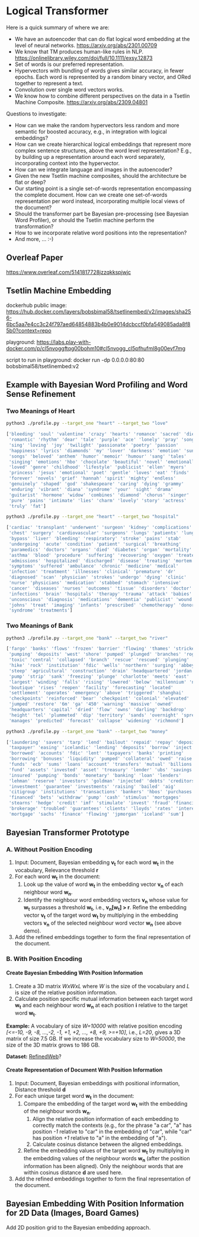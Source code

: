 # Logical Transformer

Here is a quick summary of where we are:
* We have an autoencoder that can do flat logical word embedding at the level of neural networks. https://arxiv.org/abs/2301.00709
* We know that TM produces human-like rules in NLP. https://onlinelibrary.wiley.com/doi/full/10.1111/exsy.12873
* Set of words is our preferred representation.
* Hypervectors with bundling of words gives similar accuracy, in fewer epochs. Each word is represented by a random binary vector, and ORed together to represent a text.
* Convolution over single word vectors works.
* We know how to combine different perspectives on the data in a Tsetlin Machine Composite. https://arxiv.org/abs/2309.04801

Questions to investigate:
* How can we make the random hypervectors less random and more semantic for boosted accuracy, e.g., in integration with logical embeddings?
* How can we create hierarchical logical embeddings that represent more complex sentence structures, above the word level representation? E.g., by building up a representation around each word separately, incorporating context into the hypervector.
* How can we integrate language and images in the autoencoder?
* Given the new Tsetlin machine composites, should the architecture be flat or deep?
* Our starting point is a single set-of-words representation encompassing the complete document. How can we create one set-of-words representation per word instead, incorporating multiple local views of the document?
* Should the transformer part be Bayesian pre-processing (see Bayesian Word Profiler), or should the Tsetlin machine perform the transformation?
* How to we incorporate relative word positions into the representation? 
* And more, ... :-)

## Overleaf Paper

https://www.overleaf.com/5141817728jzzqkkspjwjc

## Tsetlin Machine Embedding

dockerhub public image:   https://hub.docker.com/layers/bobsbimal58/tsetlinembed/v2/images/sha256-6bc5aa7e4cc3c24f797aed64854883b4b0e9014dcbccf0bfa549085ada8f85b0?context=repo

playground:  https://labs.play-with-docker.com/p/cl5nvoggftqg00bohm10#cl5nvogg_cl5pfhufml8g00evf7mg

script to run in playground: docker run -dp 0.0.0.0:80:80 bobsbimal58/tsetlinembed:v2

## Example with Bayesian Word Profiling and Word Sense Refinement

### Two Meanings of Heart

```bash
python3 ./profile.py --target_one "heart" --target_two "love"

['bleeding' 'soul' 'valentine' 'crazy' 'hearts' 'romance' 'sacred' 'dies'
 'romantic' 'rhythm' 'dear' 'tale' 'purple' 'ace' 'lonely' 'pray' 'song'
 'sing' 'loving' 'joy' 'twilight' 'passionate' 'poetry' 'passion'
 'happiness' 'lyrics' 'diamonds' 'my' 'lover' 'darkness' 'emotion' 'sung'
 'songs' 'beloved' 'anthem' 'humor' 'memoir' 'humour' 'sang' 'tales'
 'singing' 'emotions' 'hbo' 'chocolate' 'beautiful' 'novel' 'emotionally'
 'loved' 'genre' 'childhood' 'lifestyle' 'publicist' 'ellen' 'myers'
 'princess' 'jesus' 'emotional' 'poet' 'gentle' 'loves' 'eat' 'finds'
 'forever' 'novels' 'grief' 'hannah' 'spirit' 'mighty' 'endless'
 'genuinely' 'shaped' 'god' 'shakespeare' 'caring' 'dying' 'grammy'
 'enduring' 'vibrant' 'diana' 'syndrome' 'your' 'sight' 'drama'
 'guitarist' 'hormone' 'widow' 'combines' 'diamond' 'chorus' 'singer'
 'pure' 'pains' 'intimate' 'lies' 'charm' 'lovely' 'story' 'actress'
 'truly' 'fat']
```

```bash
python3 ./profile.py --target_one "heart" --target_two "hospital"

['cardiac' 'transplant' 'underwent' 'surgeon' 'kidney' 'complications'
 'chest' 'surgery' 'cardiovascular' 'surgeons' 'lungs' 'patients' 'lung'
 'bypass' 'liver' 'bleeding' 'respiratory' 'stroke' 'pains' 'stab'
 'undergoing' 'acute' 'condition' 'patient' 'surgical' 'breathing'
 'paramedics' 'doctors' 'organs' 'died' 'diabetes' 'organ' 'mortality'
 'asthma' 'blood' 'procedure' 'suffering' 'recovering' 'oxygen' 'treated'
 'admissions' 'hospitalized' 'discharged' 'disease' 'treating' 'mortem'
 'symptoms' 'suffered' 'ambulance' 'chronic' 'medicine' 'medical'
 'infection' 'treatment' 'illnesses' 'clinical' 'premature' 'dr'
 'diagnosed' 'scan' 'physician' 'strokes' 'undergo' 'dying' 'clinic'
 'nurse' 'physicians' 'medication' 'stabbed' 'stomach' 'intensive'
 'cancer' 'diseases' 'nurses' 'outcomes' 'tissue' 'disorders' 'doctor'
 'infections' 'brain' 'hospitals' 'therapy' 'trauma' 'attack' 'babies'
 'unconscious' 'diagnosis' 'medications' 'dementia' 'publicist' 'wound'
 'johns' 'treat' 'imaging' 'infants' 'prescribed' 'chemotherapy' 'donor'
 'syndrome' 'treatments']
```

### Two Meanings of Bank

```bash
python3 ./profile.py --target_one "bank" --target_two "river"

['fargo' 'banks' 'flows' 'frozen' 'barrier' 'flowing' 'thames' 'stricken'
 'pumping' 'deposits' 'west' 'shore' 'pumped' 'plunged' 'branches' 'rogue'
 'toxic' 'central' 'collapsed' 'branch' 'rescue' 'rescued' 'plunging'
 'hike' 'rock' 'institution' 'fdic' 'wells' 'northern' 'surging' 'abbey'
 'steep' 'agricultural' 'construction' 'drain' 'headquartered' 'jordan'
 'pump' 'strip' 'sank' 'freezing' 'plunge' 'charlotte' 'meets' 'east'
 'largest' 'winding' 'falls' 'rising' 'lowered' 'below' 'millennium' 'ny'
 'boutique' 'rises' 'reopen' 'facility' 'forecasting' 'located'
 'settlement' 'operates' 'emergency' 'above' 'triggered' 'shanghai'
 'checkpoints' 'reinforced' 'bear' 'checkpoint' 'colonial' 'elevated'
 'jumped' 'restore' '6m' 'ga' '450' 'warning' 'massive' 'owned'
 'headquarters' 'capital' 'dried' 'flow' 'owns' 'darling' 'backdrop'
 'height' 'tel' 'plummeted' 'dip' 'territory' 'sands' 'overnight' 'spree'
 'manages' 'predicted' 'forecast' 'collapse' 'widening' 'richmond']
```

```bash
python3 ./profile.py --target_one "bank" --target_two "money"

['laundering' 'savers' 'tarp' 'lend' 'bailout' 'repaid' 'repay' 'deposit'
 'taxpayer' 'easing' 'icelandic' 'lending' 'deposits' 'borrow' 'inject'
 'borrowed' 'accounts' 'fdic' 'lent' 'taxpayers' 'banks' 'printing'
 'borrowing' 'bonuses' 'liquidity' 'pumped' 'collateral' 'owed' 'raise'
 'funds' 'ecb' 'sums' 'loans' 'account' 'transfers' 'mutual' 'billions'
 'fund' 'assets' 'invested' 'asset' 'treasury' 'lender' 'ubs' 'savings'
 'insured' 'pumping' 'bonds' 'monetary' 'banking' 'loan' 'lenders'
 'lehman' 'reserve' 'investors' 'goldman' 'injected' 'debts' 'creditors'
 'investment' 'guarantee' 'investments' 'raising' 'bailed' 'aig'
 'citigroup' 'institutions' 'transactions' 'bankers' 'hbos' 'purchases'
 'financed' 'bets' 'withdraw' 'pump' 'cash' 'stimulus' 'mortgages'
 'stearns' 'hedge' 'credit' 'imf' 'stimulate' 'invest' 'fraud' 'financing'
 'brokerage' 'troubled' 'guarantees' 'clients' 'lloyds' 'rates' 'interest'
 'mortgage' 'sachs' 'finance' 'flowing' 'jpmorgan' 'iceland' 'sum']
```

## Bayesian Transformer Prototype

### A. Without Position Encoding

1. Input: Document, Bayesian embedding **v<sub>t</sub>** for each word **w<sub>t</sub>** in the vocabulary, Relevance threshold **r**
2. For each word  **w<sub>t</sub>** in the document:
   1. Look up the value of word **w<sub>t</sub>** in the embedding vector **v<sub>n</sub>** of each neighbour word **w<sub>n</sub>**.
   2. Identify the neighbour word embedding vectors **v<sub>n</sub>** whose value for **w<sub>t</sub>** surpasses a threshold **w<sub>t</sub>**, i.e.,  **v<sub>n</sub>[w<sub>t</sub>] > r**. Refine the embedding vector **v<sub>t</sub>** of the target word **w<sub>t</sub>** by multiplying in the embedding vectors **v<sub>n</sub>** of the selected neighbour word vector **w<sub>n</sub>** (see above demo).
3. Add the refined embeddings together to form the final representation of the document.
   
### B. With Position Encoding

#### Create Bayesian Embedding With Position Information

1. Create a 3D matrix *WxWxL* where *W* is the size of the vocabulary and *L* is size of the relative position information.
2. Calculate position specific mutual information between each target word **w<sub>t</sub>** and each neighbour word **w<sub>n</sub>** at each position **i** relative to the target word **w<sub>t</sub>**.

**Example:** A vocabulary of size *W=10000* with relative position encoding *[<=-10, -9, -8, ...,-2, -1, +1, +2, ..., +8, +9, >=+10]*, i.e., *L=20*, gives a 3D matrix of size 7.5 GB. If we increase the vocabulary size to *W=50000*, the size of the 3D matrix grows to 186 GB.

**Dataset:** [RefinedWeb](https://huggingface.co/datasets/tiiuae/falcon-refinedweb)?

#### Create Representation of Document With Position Information

1. Input: Document, Bayesian embeddings with positional information, Distance threshold **d**
2. For each unique target word **w<sub>t</sub>** in the document:
   1. Compare the embedding of the target word **w<sub>t</sub>** with the embedding of the neighbour words **w<sub>n</sub>**.
      1. Align the relative position information of each embedding to correctly match the contexts (e.g., for the phrase "a car", "a" has position *-1* relative to "car" in the embedding of "car", while "car" has position *+1* relative to "a" in the embedding of "a").
      2. Calculate cosinus distance between the aligned embeddings.
   3. Refine the embedding values of the target word **w<sub>t</sub>** by multiplying in the embedding values of the neighbour words **w<sub>n</sub>** (after the position information has been aligned). Only the neighbour words that are within cosinus distance **d** are used here.
3. Add the refined embeddings together to form the final representation of the document.

## Bayesian Embedding With Position Information for 2D Data (Images, Board Games)

Add 2D position grid to the Bayesian embedding approach.
